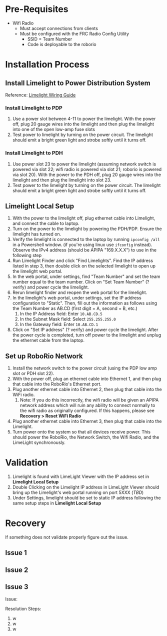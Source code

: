 # Pre-Requisites
- Wifi Radio
	- Must accept connections from clients
	- Must be configured with the FRC Radio Config Utility
		- SSID = Team Number
		- Code is deployable to the roborio 

# Installation Process

## Install Limelight to Power Distribution System
Reference: [Limelight Wiring Guide](https://docs.limelightvision.io/docs/docs-limelight/getting-started/wiring)
### Install Limelight to PDP 
1. Use a power slot between 4-11 to power the limelight. With the power off, plug 20 gauge wires into the limelight and then plug the limelight into one of the open low-amp fuse slots
2. Test power to limelight by turning on the power circuit. The limelight should emit a bright green light and strobe softly until it turns off. 

### Install Limelight to PDH 
1. Use power slot 23 to power the limelight (assuming network switch is powered via slot 22; wifi radio is powered via slot 21; roborio is powered via slot 20). With the power to the PDH off, plug 20 gauge wires into the limelight and then plug the limelight into slot 23. 
2. Test power to the limelight by turning on the power circuit. The limelight should emit a bright green light and strobe softly until it turns off. 
## Limelight Local Setup
1. With the power to the limelight off, plug ethernet cable into Limelight, and connect the cable to laptop. 
2. Turn on the power to the limelight by powering the PDH/PDP. Ensure the limelight has turned on. 
3. Verify the limelight is connected to the laptop by running `ipconfig /all` in a Powershell window. (if you're using linux use `ifconfig` instead). Observe the IPv4 address (should be APIPA "169.X.X.X") to use in the following step
4. Run Limelight Finder and click "Find Limelights". Find the IP address listed in step 3, then double click on the selected limelight to open up the limelight web portal. 
5. In the web portal, under settings, find "Team Number" and set the team number equal to the team number. Click on "Set Team Number" (? verify) and power cycle the limelight.
6. Rerun limelight finder and reopen the web portal for the limelight. 
7. In the limelight's web portal, under settings, set the IP address configuration to "Static". Then, fill out the information as follows using the Team Number as AB.CD (first digit = A, second = B, etc.)
	1. In the IP Address field: Enter `10.AB.CD.5`
	2. In the Subnet Mask field: Select `255.255.255.0`
	3. In the Gateway field: Enter `10.AB.CD.1`
8. Click on "Set IP address" (? verify) and power cycle the limelight. After the power cycle is completed, turn off power to the limelight and unplug the ethernet cable from the laptop.

## Set up RoboRio Network
1. Install the network switch to the power circuit (using the PDP low amp slot or PDH slot 22). 
2. With the power off, plug an ethernet cable into Ethernet 1, and then plug that cable into the RoboRio's Ethernet port. 
3. Plug another ethernet cable into Ethernet 2, then plug that cable into the WiFi radio.
	1. Note: If you do this incorrectly, the wifi radio will be given an APIPA network address which will ruin any ability to connect normally to the wifi radio as originally configured. If this happens, please see **Recovery > Reset WiFi Radio**
4. Plug another ethernet cable into Ethernet 3, then plug that cable into the Limelight. 
5. Turn power onto the system so that all devices receive power. This should power the RoboRio, the Network Switch, the Wifi Radio, and the LimeLight synchronously. 

# Validation 
1. Limelight is found with LimeLight Viewer with the IP address set in **Limelight Local Setup**
2. Double Clicking on the Limelight IP address in LimeLight Viewer should bring up the Limelight's web portal running on port 5XXX (*TBD*) 
3. Under Settings, limelight should be set to static IP address following the same setup steps in **Limelight Local Setup**

# Recovery
If something does not validate properly figure out the issue. 

## Issue 1

## Issue 2

## Issue 3

Issue:

Resolution Steps:
1. w
2. w
3. w
